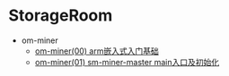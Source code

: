 # StorageRoom

* om-miner
	* [om-miner(00) arm嵌入式入门基础](om-miner/om-miner00/om-miner00.md)
	* [om-miner(01) sm-miner-master main入口及初始化](om-miner/om-miner01/om-miner01.md)
